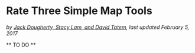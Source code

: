 # Rate Three Simple Map Tools
*by [Jack Dougherty, Stacy Lam, and David Tatem](../../introduction/who.md), last updated February 5, 2017*

** TO DO **
